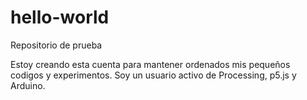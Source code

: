 # hello-world
Repositorio de prueba

Estoy creando esta cuenta para mantener ordenados mis pequeños codigos y experimentos. Soy un usuario activo de Processing, p5.js y Arduino.
